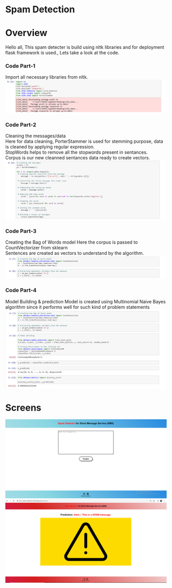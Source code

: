 # Spam Detection
# Overview
Hello all, This spam detecter is build using nltk libraries and for deployment flask framework is used., Lets take a look at the code.

<h3>Code Part-1</h3>
Import all necessary libraries from nltk.
<img src="Libraries1.png" alt="">

<h3>Code Part-2</h3>
Cleaning the messages/data</br>
Here for data cleaning, PorterStammer is used for stemming purpose, data is cleaned by applying regular expression.</br>
StopWords helps to remove all the stopwords present in sentances.</br>
Corpus is our new cleanned sentances data ready to create vectors.</br>
<img src="Corpus.png" alt="">

<h3>Code Part-3</h3>
Creating the Bag of Words model
Here the corpus is passed to CountVectorizer from sklearn</br>
Sentences are created as vectors to understand by the algorithm.</br>
<img src="BagOfWords.png" alt="">

<h3>Code Part-4</h3>
Model Building & prediction
Model is created using Multinomial Naive Bayes algorithm since it performs well for such kind of problem statements
<img src="Model.PNG" alt="">

# Screens 
<img src="Screen1.png" alt="">
<img src="Screen2.png" alt="">
